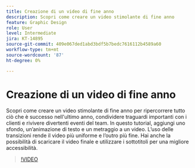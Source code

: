 ```yaml
---
title: Creazione di un video di fine anno
description: Scopri come creare un video stimolante di fine anno
feature: Graphic Design
role: User
level: Intermediate
jira: KT-14895
source-git-commit: 409e067ded1abd3bdf5b7bedc7616112b4589a60
workflow-type: tm+mt
source-wordcount: '87'
ht-degree: 0%

---
```


# Creazione di un video di fine anno

Scopri come creare un video stimolante di fine anno per ripercorrere tutto ciò che è successo nell&#39;ultimo anno, condividere traguardi importanti con i clienti e rivivere divertenti eventi del team. In questo tutorial, aggiungi uno sfondo, un’animazione di testo e un metraggio a un video. L’uso delle transizioni rende il video più uniforme e l’outro più fine. Hai anche la possibilità di scaricare il video finale e utilizzare i sottotitoli per una migliore accessibilità.

>[!VIDEO](https://video.tv.adobe.com/v/3427121?quality=12&learn=on&hidetitle=true)

